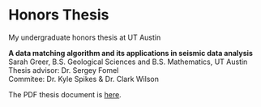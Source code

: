# Honors Thesis
My undergraduate honors thesis at UT Austin

**A data matching algorithm and its applications in seismic data analysis**  
Sarah Greer, B.S. Geological Sciences and B.S. Mathematics, UT Austin  
Thesis advisor: Dr. Sergey Fomel  
Commitee: Dr. Kyle Spikes & Dr. Clark Wilson  

The PDF thesis document is [here](book.pdf).
